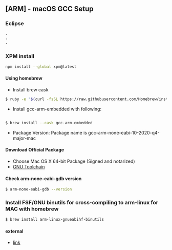 ## [ARM] - macOS GCC Setup

### Eclipse
    -
    -
    -

### XPM install
```bash
npm install --global xpm@latest
```

#### Using homebrew
* Install brew cask
```bash
$ ruby -e "$(curl -fsSL https://raw.githubusercontent.com/Homebrew/install/master/install)" < /dev/null 2> /dev/null ; brew install caskroom/cask/brew-cask 2> /dev/null
```

* Install gcc-arm-embedded with following:

```bash

$ brew install --cask gcc-arm-embedded
```

* Package Version: Package name is gcc-arm-none-eabi-10-2020-q4-major-mac

#### Download Official Package

* Choose Mac OS X 64-bit Package (Signed and notarized)
* [GNU Toolchain](https://developer.arm.com/tools-and-software/open-source-software/developer-tools/gnu-toolchain/gnu-rm/downloads)

#### Check arm-none-eabi-gdb version

```bash
$ arm-none-eabi-gdb --version
```

### Install FSF/GNU binutils for cross-compiling to arm-linux for MAC with homebrew
```bash
$ brew install arm-linux-gnueabihf-binutils
```

#### external
* [link](https://brewinstall.org/install-gcc-arm-embedded-mac-osx/)